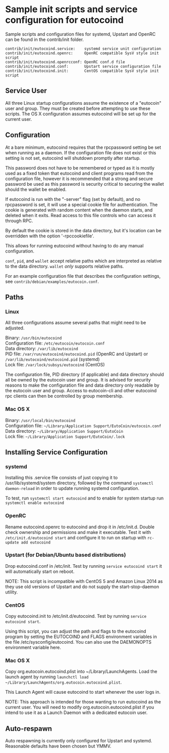 Sample init scripts and service configuration for eutocoind
==========================================================

Sample scripts and configuration files for systemd, Upstart and OpenRC
can be found in the contrib/init folder.

    contrib/init/eutocoind.service:    systemd service unit configuration
    contrib/init/eutocoind.openrc:     OpenRC compatible SysV style init script
    contrib/init/eutocoind.openrcconf: OpenRC conf.d file
    contrib/init/eutocoind.conf:       Upstart service configuration file
    contrib/init/eutocoind.init:       CentOS compatible SysV style init script

Service User
---------------------------------

All three Linux startup configurations assume the existence of a "eutocoin" user
and group.  They must be created before attempting to use these scripts.
The OS X configuration assumes eutocoind will be set up for the current user.

Configuration
---------------------------------

At a bare minimum, eutocoind requires that the rpcpassword setting be set
when running as a daemon.  If the configuration file does not exist or this
setting is not set, eutocoind will shutdown promptly after startup.

This password does not have to be remembered or typed as it is mostly used
as a fixed token that eutocoind and client programs read from the configuration
file, however it is recommended that a strong and secure password be used
as this password is security critical to securing the wallet should the
wallet be enabled.

If eutocoind is run with the "-server" flag (set by default), and no rpcpassword is set,
it will use a special cookie file for authentication. The cookie is generated with random
content when the daemon starts, and deleted when it exits. Read access to this file
controls who can access it through RPC.

By default the cookie is stored in the data directory, but it's location can be overridden
with the option '-rpccookiefile'.

This allows for running eutocoind without having to do any manual configuration.

`conf`, `pid`, and `wallet` accept relative paths which are interpreted as
relative to the data directory. `wallet` *only* supports relative paths.

For an example configuration file that describes the configuration settings,
see `contrib/debian/examples/eutocoin.conf`.

Paths
---------------------------------

### Linux

All three configurations assume several paths that might need to be adjusted.

Binary:              `/usr/bin/eutocoind`  
Configuration file:  `/etc/eutocoin/eutocoin.conf`  
Data directory:      `/var/lib/eutocoind`  
PID file:            `/var/run/eutocoind/eutocoind.pid` (OpenRC and Upstart) or `/var/lib/eutocoind/eutocoind.pid` (systemd)  
Lock file:           `/var/lock/subsys/eutocoind` (CentOS)  

The configuration file, PID directory (if applicable) and data directory
should all be owned by the eutocoin user and group.  It is advised for security
reasons to make the configuration file and data directory only readable by the
eutocoin user and group.  Access to eutocoin-cli and other eutocoind rpc clients
can then be controlled by group membership.

### Mac OS X

Binary:              `/usr/local/bin/eutocoind`  
Configuration file:  `~/Library/Application Support/EutoCoin/eutocoin.conf`  
Data directory:      `~/Library/Application Support/EutoCoin`  
Lock file:           `~/Library/Application Support/EutoCoin/.lock`  

Installing Service Configuration
-----------------------------------

### systemd

Installing this .service file consists of just copying it to
/usr/lib/systemd/system directory, followed by the command
`systemctl daemon-reload` in order to update running systemd configuration.

To test, run `systemctl start eutocoind` and to enable for system startup run
`systemctl enable eutocoind`

### OpenRC

Rename eutocoind.openrc to eutocoind and drop it in /etc/init.d.  Double
check ownership and permissions and make it executable.  Test it with
`/etc/init.d/eutocoind start` and configure it to run on startup with
`rc-update add eutocoind`

### Upstart (for Debian/Ubuntu based distributions)

Drop eutocoind.conf in /etc/init.  Test by running `service eutocoind start`
it will automatically start on reboot.

NOTE: This script is incompatible with CentOS 5 and Amazon Linux 2014 as they
use old versions of Upstart and do not supply the start-stop-daemon utility.

### CentOS

Copy eutocoind.init to /etc/init.d/eutocoind. Test by running `service eutocoind start`.

Using this script, you can adjust the path and flags to the eutocoind program by
setting the EUTOCOIND and FLAGS environment variables in the file
/etc/sysconfig/eutocoind. You can also use the DAEMONOPTS environment variable here.

### Mac OS X

Copy org.eutocoin.eutocoind.plist into ~/Library/LaunchAgents. Load the launch agent by
running `launchctl load ~/Library/LaunchAgents/org.eutocoin.eutocoind.plist`.

This Launch Agent will cause eutocoind to start whenever the user logs in.

NOTE: This approach is intended for those wanting to run eutocoind as the current user.
You will need to modify org.eutocoin.eutocoind.plist if you intend to use it as a
Launch Daemon with a dedicated eutocoin user.

Auto-respawn
-----------------------------------

Auto respawning is currently only configured for Upstart and systemd.
Reasonable defaults have been chosen but YMMV.
